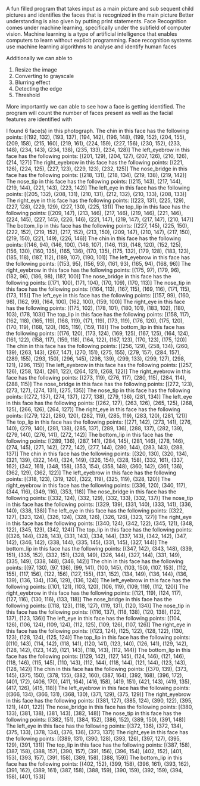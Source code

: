 A fun filled program that takes input as a main picture and sub
sequent child pictures and identifies the faces that is recognized in the main picture
Better understanding is also given by putting print statements.
Face Recognition comes under machine learning, specifically under the subfield of computer vision. 
Machine learning is a type of artificial intelligence that enables computers to learn without explicit programming. Face recognition systems use machine learning algorithms to analyse and identify human faces

Additionally we can able to 
1. Resize the image
2. Converting to grayscale
3. Blurring effect
4. Detecting the edge
5. Threshold

More importantly we can able to see how a face is getting identified. The program will count the number of faces present as well as the facial features are identified with

I found 6 face(s) in this photograph.
The chin in this face has the following points: [(192, 132), (193, 137), (194, 142), (196, 148), (199, 152), (204, 155), (209, 158), (215, 160), (219, 161), (224, 159), (227, 156), (230, 152), (233, 148), (234, 143), (234, 138), (235, 133), (234, 128)]
The left_eyebrow in this face has the following points: [(201, 129), (204, 127), (207, 126), (210, 126), (214, 127)]
The right_eyebrow in this face has the following points: [(221, 126), (224, 125), (227, 123), (229, 123), (232, 125)]
The nose_bridge in this face has the following points: [(218, 131), (218, 134), (219, 138), (219, 142)]
The nose_tip in this face has the following points: [(215, 143), (217, 144), (219, 144), (221, 143), (223, 142)]
The left_eye in this face has the following points: [(205, 132), (208, 131), (210, 131), (212, 132), (210, 133), (208, 133)]
The right_eye in this face has the following points: [(223, 131), (225, 129), (227, 128), (229, 129), (227, 130), (225, 131)]
The top_lip in this face has the following points: [(209, 147), (213, 146), (217, 146), (219, 146), (221, 146), (224, 145), (227, 145), (226, 146), (221, 147), (219, 147), (217, 147), (210, 147)]
The bottom_lip in this face has the following points: [(227, 145), (225, 150), (222, 152), (219, 152), (217, 152), (213, 150), (209, 147), (210, 147), (217, 150), (219, 150), (221, 149), (226, 146)]
The chin in this face has the following points: [(146, 94), (146, 100), (146, 107), (146, 113), (148, 120), (152, 125), (156, 130), (160, 135), (165, 136), (170, 135), (175, 132), (179, 128), (183, 123), (185, 118), (187, 112), (189, 107), (190, 101)]
The left_eyebrow in this face has the following points: [(153, 95), (156, 93), (161, 93), (165, 94), (168, 96)]
The right_eyebrow in this face has the following points: [(175, 97), (179, 96), (182, 96), (186, 98), (187, 100)]
The nose_bridge in this face has the following points: [(171, 100), (171, 104), (170, 109), (170, 113)]
The nose_tip in this face has the following points: [(164, 113), (167, 115), (169, 116), (171, 115), (173, 115)]
The left_eye in this face has the following points: [(157, 99), (160, 98), (162, 99), (164, 100), (162, 100), (159, 100)]
The right_eye in this face has the following points: [(175, 102), (178, 101), (180, 101), (183, 102), (180, 103), (178, 103)]
The top_lip in this face has the following points: [(158, 117), (162, 118), (165, 119), (168, 119), (171, 119), (173, 119), (176, 120), (175, 120), (170, 119), (168, 120), (165, 119), (159, 118)]
The bottom_lip in this face has the following points: [(176, 120), (173, 124), (169, 125), (167, 125), (164, 124), (161, 122), (158, 117), (159, 118), (164, 122), (167, 123), (170, 123), (175, 120)]
The chin in this face has the following points: [(256, 129), (258, 134), (260, 139), (263, 143), (267, 147), (270, 151), (275, 155), (279, 157), (284, 157), (289, 155), (293, 150), (296, 145), (298, 139), (299, 133), (299, 127), (298, 121), (296, 115)]
The left_eyebrow in this face has the following points: [(257, 126), (258, 124), (261, 122), (264, 121), (268, 122)]
The right_eyebrow in this face has the following points: [(273, 119), (276, 117), (280, 115), (284, 114), (288, 115)]
The nose_bridge in this face has the following points: [(272, 123), (273, 127), (274, 131), (275, 135)]
The nose_tip in this face has the following points: [(272, 137), (274, 137), (277, 138), (279, 136), (281, 134)]
The left_eye in this face has the following points: [(262, 127), (263, 126), (265, 125), (268, 125), (266, 126), (264, 127)]
The right_eye in this face has the following points: [(279, 122), (280, 120), (282, 119), (285, 119), (283, 120), (281, 121)]
The top_lip in this face has the following points: [(271, 142), (273, 141), (276, 140), (279, 140), (281, 138), (285, 137), (289, 136), (288, 137), (282, 139), (279, 140), (276, 141), (272, 142)]
The bottom_lip in this face has the following points: [(289, 136), (287, 141), (284, 145), (281, 146), (278, 146), (274, 145), (271, 142), (272, 142), (277, 144), (280, 144), (283, 143), (288, 137)]
The chin in this face has the following points: [(320, 130), (320, 134), (321, 139), (322, 144), (324, 149), (326, 154), (328, 158), (332, 161), (337, 162), (342, 161), (348, 158), (353, 154), (358, 148), (360, 142), (361, 136), (362, 129), (362, 122)]
The left_eyebrow in this face has the following points: [(318, 123), (319, 120), (322, 119), (325, 119), (328, 120)]
The right_eyebrow in this face has the following points: [(336, 120), (340, 117), (344, 116), (349, 116), (353, 118)]
The nose_bridge in this face has the following points: [(332, 124), (332, 129), (332, 133), (332, 137)]
The nose_tip in this face has the following points: [(329, 139), (331, 140), (333, 141), (336, 140), (338, 138)]
The left_eye in this face has the following points: [(322, 127), (323, 124), (326, 124), (328, 126), (326, 126), (323, 127)]
The right_eye in this face has the following points: [(340, 124), (342, 122), (345, 121), (348, 122), (345, 123), (342, 124)]
The top_lip in this face has the following points: [(326, 144), (328, 143), (331, 143), (334, 144), (337, 143), (342, 142), (347, 142), (346, 142), (338, 144), (335, 145), (331, 145), (327, 144)]
The bottom_lip in this face has the following points: [(347, 142), (343, 148), (339, 151), (335, 152), (332, 151), (328, 149), (326, 144), (327, 144), (331, 149), (335, 149), (338, 148), (346, 142)]
The chin in this face has the following points: [(97, 130), (97, 136), (99, 141), (100, 145), (103, 150), (107, 153), (112, 155), (117, 156), (122, 156), (127, 155), (131, 152), (134, 149), (136, 144), (136, 139), (136, 134), (136, 129), (136, 124)]
The left_eyebrow in this face has the following points: [(101, 121), (103, 120), (106, 119), (109, 119), (112, 120)]
The right_eyebrow in this face has the following points: [(121, 119), (124, 117), (127, 116), (130, 116), (133, 118)]
The nose_bridge in this face has the following points: [(118, 123), (118, 127), (119, 131), (120, 134)]
The nose_tip in this face has the following points: [(116, 137), (118, 138), (120, 138), (122, 137), (123, 136)]
The left_eye in this face has the following points: [(104, 126), (106, 124), (109, 124), (112, 125), (109, 126), (107, 126)]
The right_eye in this face has the following points: [(123, 124), (125, 122), (128, 122), (130, 123), (128, 124), (125, 124)]
The top_lip in this face has the following points: [(110, 143), (114, 142), (118, 141), (120, 141), (123, 140), (126, 141), (129, 142), (128, 142), (123, 142), (121, 143), (118, 143), (112, 144)]
The bottom_lip in this face has the following points: [(129, 142), (127, 145), (124, 146), (121, 146), (118, 146), (115, 145), (110, 143), (112, 144), (118, 144), (121, 144), (123, 143), (128, 142)]
The chin in this face has the following points: [(370, 139), (373, 145), (375, 150), (378, 155), (382, 160), (387, 164), (392, 168), (396, 172), (401, 172), (406, 170), (411, 164), (416, 158), (419, 151), (421, 143), (419, 135), (417, 126), (415, 118)]
The left_eyebrow in this face has the following points: [(366, 134), (366, 131), (368, 130), (371, 129), (375, 129)]
The right_eyebrow in this face has the following points: [(381, 127), (385, 124), (390, 122), (395, 121), (401, 122)]
The nose_bridge in this face has the following points: [(380, 133), (381, 138), (381, 143), (382, 148)]
The nose_tip in this face has the following points: [(382, 151), (384, 152), (386, 152), (389, 150), (391, 148)]
The left_eye in this face has the following points: [(372, 136), (372, 134), (375, 133), (378, 134), (376, 136), (373, 137)]
The right_eye in this face has the following points: [(389, 131), (390, 128), (393, 126), (397, 127), (395, 129), (391, 131)]
The top_lip in this face has the following points: [(387, 158), (387, 158), (388, 157), (390, 157), (391, 156), (396, 154), (402, 152), (401, 153), (393, 157), (391, 158), (389, 158), (388, 159)]
The bottom_lip in this face has the following points: [(402, 152), (399, 158), (396, 161), (393, 162), (391, 162), (389, 161), (387, 158), (388, 159), (390, 159), (392, 159), (394, 158), (401, 153)]
